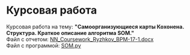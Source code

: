 # Курсовая работа 
Курсовая работа на тему: **"Самоорганизующиеся карты Кохонена. Структура. Краткое описание алгоритма SOM."**\
Файл с отчетом: [NN_Coursework_Ryzhkov_BPM-17-1.docx](NN_Coursework_Ryzhkov_BPM-17-1.docx)\
Файл с программой: [SOM.py](SOM.py)
